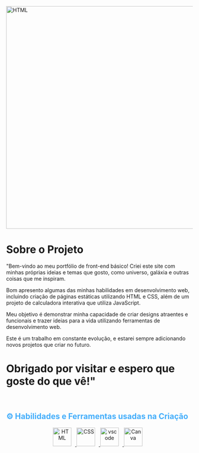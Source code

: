 <img  alt="HTML" width="600px" style="padding-right:10px;" src="https://user-images.githubusercontent.com/61181764/236344575-230195de-ef04-4bc0-901c-ef6c9a040ef4.png"/>



# Sobre o Projeto
<p align:"center" style="text-align: justify; margin: 0 50px; font-size: 20px;" >

"Bem-vindo ao meu portfólio de front-end básico!
Criei este site com minhas próprias ideias e temas que gosto, como universo, galáxia e outras coisas que me inspiram. 

Bom apresento algumas das minhas habilidades em desenvolvimento web, incluindo criação de páginas estáticas utilizando HTML e CSS, além de um projeto de calculadora interativa que utiliza JavaScript.

Meu objetivo é demonstrar minha capacidade de criar designs atraentes e funcionais e trazer ideias para a vida utilizando ferramentas de desenvolvimento web.

Este é um trabalho em constante evolução, e estarei sempre adicionando novos projetos que criar no futuro.

# Obrigado por visitar e espero que goste do que vê!"
<br>
<div align="center">
</div>
</p>    
<!-- Languages and Tools -->
<h2 style="color: #44AEFB">⚙️ Habilidades e Ferramentas usadas na Criação</h2>
<div align="center">
  <a href=#" target="_blank" rel="noreferrer">
      <img  alt="HTML" height="50px" style="padding-right:10px;" src="https://cdn.jsdelivr.net/gh/devicons/devicon/icons/html5/html5-original.svg"/>
  </a>
  <a href="#" target="_blank" rel="noreferrer">
      <img  alt="CSS" height="50px" style="padding-right:10px;" src="https://cdn.jsdelivr.net/gh/devicons/devicon/icons/css3/css3-original.svg"/>
  </a>
  <a href="#" target="_blank" rel="noreferrer">
      <img  alt="vscode" height="50px" style="padding-right:10px;"src="https://cdn.jsdelivr.net/gh/devicons/devicon/icons/vscode/vscode-original.svg"/>
  </a>
  <a href="#" target="_blank" rel="noreferrer">
      <img  alt="Canva" height="50px" style="padding-right:10px;" src="https://cdn.jsdelivr.net/gh/devicons/devicon/icons/canva/canva-original.svg"/> 
  </a>

